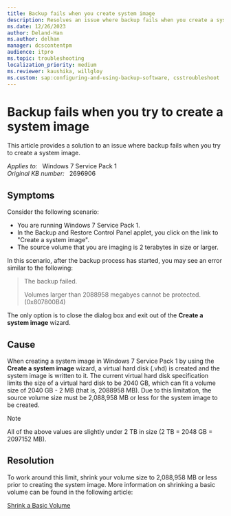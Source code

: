 ```yaml
---
title: Backup fails when you create system image
description: Resolves an issue where backup fails when you create a system image.
ms.date: 12/26/2023
author: Deland-Han
ms.author: delhan
manager: dcscontentpm
audience: itpro
ms.topic: troubleshooting
localization_priority: medium
ms.reviewer: kaushika, willgloy
ms.custom: sap:configuring-and-using-backup-software, csstroubleshoot
---
```

# Backup fails when you try to create a system image

This article provides a solution to an issue where backup fails when you try to create a system image.

_Applies to:_ &nbsp; Windows 7 Service Pack 1  
_Original KB number:_ &nbsp; 2696906

## Symptoms

Consider the following scenario:

- You are running Windows 7 Service Pack 1.
- In the Backup and Restore Control Panel applet, you click on the link to "Create a system image".
- The source volume that you are imaging is 2 terabytes in size or larger.

In this scenario, after the backup process has started, you may see an error similar to the following:

> The backup failed.  
>
> Volumes larger than 2088958 megabyes cannot be protected. (0x807800B4)

The only option is to close the dialog box and exit out of the **Create a system image** wizard.

## Cause

When creating a system image in Windows 7 Service Pack 1 by using the **Create a system image** wizard, a virtual hard disk (.vhd) is created and the system image is written to it. The current virtual hard disk specification limits the size of a virtual hard disk to be 2040 GB, which can fit a volume size of 2040 GB - 2 MB (that is, 2088958 MB). Due to this limitation, the source volume size must be 2,088,958 MB or less for the system image to be created.

> [!NOTE]
> All of the above values are slightly under 2 TB in size (2 TB = 2048 GB = 2097152 MB).

## Resolution

To work around this limit, shrink your volume size to 2,088,958 MB or less prior to creating the system image. More information on shrinking a basic volume can be found in the following article:

[Shrink a Basic Volume](/previous-versions/windows/it-pro/windows-server-2008-R2-and-2008/cc731894(v=ws.11))
